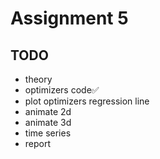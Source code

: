 # Assignment 5

## TODO

- theory
- optimizers code✅
- plot optimizers regression line
- animate 2d
- animate 3d
- time series
- report
